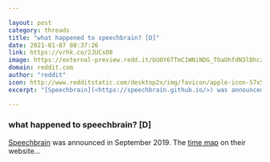```yaml
---

layout: post
category: threads
title: "what happened to speechbrain? [D]"
date: 2021-01-07 08:37:26
link: https://vrhk.co/2JUCsO8
image: https://external-preview.redd.it/bU0Y6TTmC1WNiNDG_TOaOhfdN3lDhczxvGktF3ptg3A.png?width=1200&height=462&auto=webp&crop=1200:462,smart&s=c30e6811c2b5fcc7d5bded533b0d4e8524025bfd
domain: reddit.com
author: "reddit"
icon: http://www.redditstatic.com/desktop2x/img/favicon/apple-icon-57x57.png
excerpt: "[Speechbrain](<https://speechbrain.github.io/>) was announced in September 2019. The [time map](<https://i.imgur.com/MUNBKud.png>) on their website..."

---
```


### what happened to speechbrain? [D]

[Speechbrain](<https://speechbrain.github.io/>) was announced in September 2019. The [time map](<https://i.imgur.com/MUNBKud.png>) on their website...
